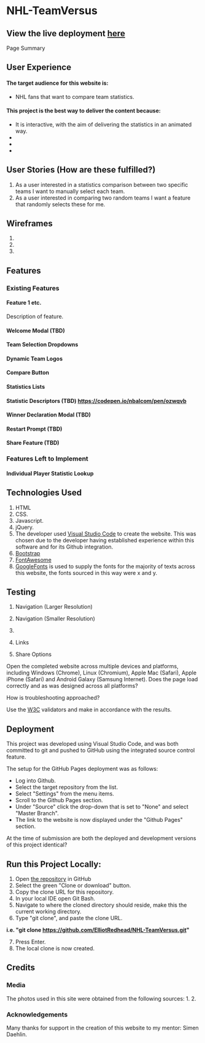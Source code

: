 # NHL-TeamVersus
View the live deployment [here](https://elliotredhead.github.io/NHL-TeamVersus/)
-----

Page Summary

## User Experience
 
#### The target audience for this website is: 
* NHL fans that want to compare team statistics.

#### This project is the best way to deliver the content because:
* It is interactive, with the aim of delivering the statistics in an animated way.
* 
*
*

## User Stories (How are these fulfilled?)

1. As a user interested in a statistics comparison between two specific teams I want to manually select each team.
2. As a user interested in comparing two random teams I want a feature that randomly selects these for me.

## Wireframes

1.
2.
3.

## Features

### Existing Features

#### Feature 1 etc.
Description of feature.

#### Welcome Modal (TBD)
#### Team Selection Dropdowns
#### Dynamic Team Logos
#### Compare Button
#### Statistics Lists
#### Statistic Descriptors (TBD) https://codepen.io/nbalcom/pen/ozwqvb
#### Winner Declaration Modal (TBD)
#### Restart Prompt (TBD)
#### Share Feature (TBD)

### Features Left to Implement
#### Individual Player Statistic Lookup

## Technologies Used

1. HTML
2. CSS.
3. Javascript.
4. jQuery.
5. The developer used [Visual Studio Code](https://code.visualstudio.com/) to create the website. This was chosen due to the developer having established experience within this software and for its Github integration.
6. [Bootstrap](https://getbootstrap.com)
7. [FontAwesome](https://fontawesome.com/)
8. [GoogleFonts](https://fonts.google.com/) is used to supply the fonts for the majority of texts across this website, the fonts sourced in this way were x and y.

## Testing

1. Navigation (Larger Resolution)

2. Navigation (Smaller Resolution)

3.

4. Links
    
5. Share Options

Open the completed website across multiple devices and platforms, including Windows (Chrome), Linux (Chromium), Apple Mac (Safari), Apple iPhone (Safari) and Android Galaxy (Samsung Internet). Does the page load correctly and as was designed across all platforms?

How is troubleshooting approached?

Use the [W3C](https://www.w3.org/) validators and make in accordance with the results.

## Deployment

This project was developed using Visual Studio Code, and was both committed to git and pushed to GitHub using the integrated source control feature.

The setup for the GitHub Pages deployment was as follows:
- Log into Github.
- Select the target repository from the list.
- Select "Settings" from the menu items.
- Scroll to the Github Pages section.
- Under "Source" click the drop-down that is set to "None" and select "Master Branch".
- The link to the website is now displayed under the "Github Pages" section.

At the time of submission are both the deployed and development versions of this project identical?

## Run this Project Locally:

1. Open [the repository](https://github.com/ElliotRedhead/NHL-TeamVersus) in GitHub
2. Select the green "Clone or download" button.
3. Copy the clone URL for this repository.
4. In your local IDE open Git Bash.
5. Navigate to where the cloned directory should reside, make this the current working directory.
6. Type "git clone", and paste the clone URL.

**i.e. "git clone https://github.com/ElliotRedhead/NHL-TeamVersus.git"**

7. Press Enter.
8. The local clone is now created.

## Credits

### Media
The photos used in this site were obtained from the following sources:
1.
2.

### Acknowledgements

Many thanks for support in the creation of this website to my mentor: Simen Daehlin.